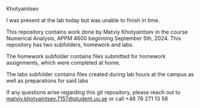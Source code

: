 Khotyaintsev

I was present at the lab today but was unable to finish in time.

This repository contains work done by Matviy Khotyaintsev in the course Numerical Analysis, APPM 4600 beginning September 5th, 2024. This repository has two subfolders, homework and labs.

The homework subfolder contains files submitted for homework assignments, which were completed at home.

The labs subfolder contains files created during lab hours at the campus as well as preparations for said labs

If any questions arise regarding this git repository, please reach out to matviy.khotyaintsev.7157@student.uu.se or call +46 76 271 13 56